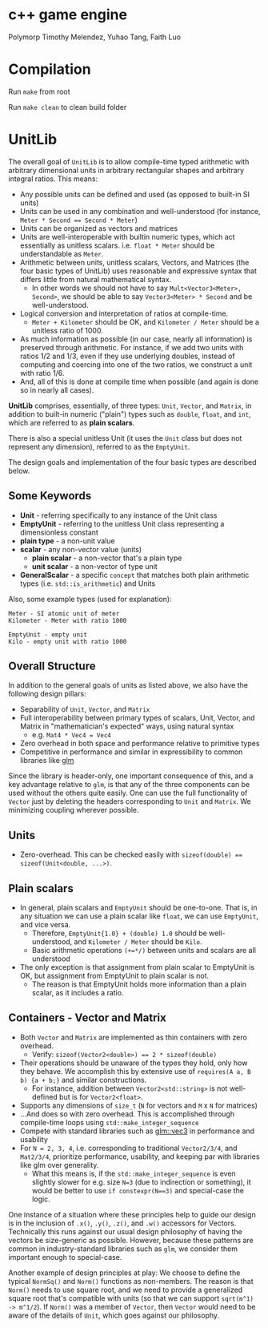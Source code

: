 # c++ game engine
Polymorp
Timothy Melendez, Yuhao Tang, Faith Luo

# Compilation

Run `make` from root

Run `make clean` to clean build folder

# UnitLib

The overall goal of `UnitLib` is to allow compile-time typed arithmetic with arbitrary dimensional units in arbitrary rectangular shapes and arbitrary integral ratios. This means:

- Any possible units can be defined and used (as opposed to built-in SI units)
- Units can be used in any combination and well-understood (for instance, `Meter * Second == Second * Meter`)
- Units can be organized as vectors and matrices
- Units are well-interoperable with builtin numeric types, which act essentially as unitless scalars. i.e. `float * Meter` should be understandable as `Meter`.
- Arithmetic between units, unitless scalars, Vectors, and Matrices (the four basic types of UnitLib) uses reasonable and expressive syntax that differs little from natural mathematical syntax.
  - In other words we should not have to say `Mult<Vector3<Meter>, Second>`, we should be able to say `Vector3<Meter> * Second` and be well-understood.
- Logical conversion and interpretation of ratios at compile-time.
  - `Meter + Kilometer` should be OK, and `Kilometer / Meter` should be a unitless ratio of 1000.
- As much information as possible (in our case, nearly all information) is preserved through arithmetic. For instance, if we add two units with ratios 1/2 and 1/3, even if they use underlying doubles, instead of computing and coercing into one of the two ratios, we construct a unit with ratio 1/6.
- And, all of this is done at compile time when possible (and again is done so in nearly all cases).

**UnitLib** comprises, essentially, of three types: `Unit`, `Vector`, and `Matrix`, in addition to built-in numeric ("plain") types such as `double`, `float`, and `int`, which are referred to as **plain scalars**.

There is also a special unitless Unit (it uses the `Unit` class but does not represent any dimension), referred to as the `EmptyUnit`.

The design goals and implementation of the four basic types are described below.

## Some Keywords
- **Unit** - referring specifically to any instance of the Unit class
- **EmptyUnit** - referring to the unitless Unit class representing a dimensionless constant
- **plain type** - a non-unit value
- **scalar** - any non-vector value (units)
  - **plain scalar** - a non-vector that's a plain type
  - **unit scalar** - a non-vector of type unit
- **GeneralScalar** - a specific `concept` that matches both plain arithmetic types (i.e. `std::is_arithmetic`) and Units

Also, some example types (used for explanation):
```
Meter - SI atomic unit of meter
Kilometer - Meter with ratio 1000

EmptyUnit - empty unit 
Kilo - empty unit with ratio 1000
```

## Overall Structure
In addition to the general goals of units as listed above, we also have the following design pillars:

- Separability of `Unit`, `Vector`, and `Matrix`
- Full interoperability between primary types of scalars, Unit, Vector, and Matrix in "mathematician's expected" ways, using natural syntax
  - e.g. `Mat4 * Vec4 = Vec4`
- Zero overhead in both space and performance relative to primitive types
- Competitive in performance and similar in expressibility to common libraries like [glm](https://github.com/g-truc/glm)

Since the library is header-only, one important consequence of this, and a key advantage relative to `glm`, is that any of the three components can be used without the others quite easily. One can use the full functionality of `Vector` just by deleting the headers corresponding to `Unit` and `Matrix`. We minimizing coupling wherever possible.

## Units
- Zero-overhead. This can be checked easily with `sizeof(double) == sizeof(Unit<double, ...>)`.

## Plain scalars
- In general, plain scalars and `EmptyUnit` should be one-to-one. That is, in any situation we can use a plain scalar like `float`, we can use `EmptyUnit`, and vice versa.
  - Therefore, `EmptyUnit{1.0} + (double) 1.0` should be well-understood, and `Kilometer / Meter` should be `Kilo`.
  - Basic arithmetic operations `(+=*/)` between units and scalars are all understood
- The only exception is that assignment from plain scalar to EmptyUnit is OK, but assignment from EmptyUnit to plain scalar is not.
  - The reason is that EmptyUnit holds more information than a plain scalar, as it includes a ratio.

## Containers - Vector and Matrix
- Both `Vector` and `Matrix` are implemented as thin containers with zero overhead.
  - Verify: `sizeof(Vector2<double>) == 2 * sizeof(double)`
- Their operations should be unaware of the types they hold, only how they behave. We accomplish this by extensive use of `requires(A a, B b) {a + b;}` and similar constructions.
  - For instance, addition between `Vector2<std::string>` is not well-defined but is for `Vector2<float>`.
- Supports any dimensions of `size_t` (`N` for vectors and `M` x `N` for matrices)
- ...And does so with zero overhead. This is accomplished through compile-time loops using `std::make_integer_sequence`
- Compete with standard libraries such as [glm::vec3](https://github.com/g-truc/glm) in performance and usability
- For `N = 2, 3, 4`, i.e. corresponding to traditional `Vector2/3/4`, and `Mat2/3/4`, prioritize performance, usability, and keeping par with libraries like glm over generality.
  - What this means is, if the `std::make_integer_sequence` is even slightly slower for e.g. size `N=3` (due to indirection or something), it would be better to use `if constexpr(N==3)` and special-case the logic.

One instance of a situation where these principles help to guide our design is in the inclusion of `.x()`, `.y()`, `.z()`, and `.w()` accessors for Vectors. Technically this runs against our usual design philosophy of having the vectors be size-generic as possible. However, because these patterns are common in industry-standard libraries such as `glm`, we consider them important enough to special-case.

Another example of design principles at play: We choose to define the typical `NormSq()` and `Norm()` functions as non-members. The reason is that `Norm()` needs to use square root, and we need to provide a generalized square root that's compatible with units (so that we can support `sqrt(m^1) -> m^1/2`). If `Norm()` was a member of `Vector`, then `Vector` would need to be aware of the details of `Unit`, which goes against our philosophy.